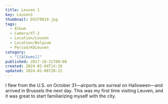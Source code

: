 ```yaml
---
title: Leuven 1
key: Leuven1
thumbnail: DSCF8019.jpg
tags:
  - Album
  - Camera/XT-2
  - Location/Leuven
  - Location/Belgium
  - Period/KULeuven
category:
  - "[[Albums]]"
published: 2017-10-31T00:00
created: 2024-02-04T14:18
updated: 2024-02-06T20:22
---
```

I flew from the U.S. on October 31—airports are surreal on Halloween—and arrived in Brussels the next day. This was my first time visiting Leuven, and it was great to start familiarizing myself with the city.

